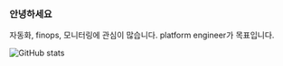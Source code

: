 ### 안녕하세요

자동화, finops, 모니터링에 관심이 많습니다. platform engineer가 목표입니다.  <br>

![GitHub stats](https://github-readme-stats.vercel.app/api?username=hyeongbin96&show_icons=true&theme=merko)
